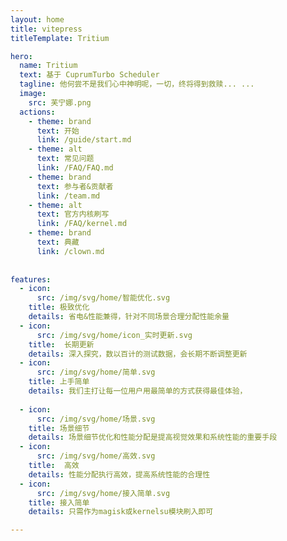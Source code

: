 ```yaml
---
layout: home
title: vitepress 
titleTemplate: Tritium

hero:
  name: Tritium
  text: 基于 CuprumTurbo Scheduler
  tagline: 他何尝不是我们心中神明呢，一切，终将得到救赎... ...
  image:
    src: 芙宁娜.png
  actions:
    - theme: brand
      text: 开始
      link: /guide/start.md
    - theme: alt
      text: 常见问题
      link: /FAQ/FAQ.md
    - theme: brand
      text: 参与者&贡献者
      link: /team.md
    - theme: alt
      text: 官方内核刷写
      link: /FAQ/kernel.md
    - theme: brand
      text: 典藏
      link: /clown.md
   
      
features:
  - icon: 
      src: /img/svg/home/智能优化.svg
    title: 极致优化
    details: 省电&性能兼得，针对不同场景合理分配性能余量
  - icon:
      src: /img/svg/home/icon_实时更新.svg
    title:  长期更新
    details: 深入探究，数以百计的测试数据，会长期不断调整更新
  - icon:
      src: /img/svg/home/简单.svg
    title: 上手简单
    details: 我们主打让每一位用户用最简单的方式获得最佳体验，
    
  - icon: 
      src: /img/svg/home/场景.svg
    title: 场景细节
    details: 场景细节优化和性能分配是提高视觉效果和系统性能的重要手段
  - icon:
      src: /img/svg/home/高效.svg
    title:  高效
    details: 性能分配执行高效，提高系统性能的合理性
  - icon:
      src: /img/svg/home/接入简单.svg
    title: 接入简单
    details: 只需作为magisk或kernelsu模块刷入即可

---
```

        
